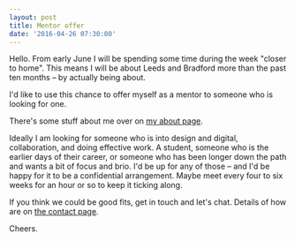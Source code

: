 ```yaml
---
layout: post
title: Mentor offer
date: '2016-04-26 07:30:00'
---
```

Hello. From early June I will be spending some time during the week "closer to home". This means I will be about Leeds and Bradford more than the past ten months – by actually being about.

I'd like to use this chance to offer myself as a mentor to someone who is looking for one.

There's some stuff about me over on [my about page](/about).

Ideally I am looking for someone who is into design and digital, collaboration, and doing effective work. A student, someone who is the earlier days of their career, or someone who has been longer down the path and wants a bit of focus and brio. I'd be up for any of those – and I'd be happy for it to be a confidential arrangement. Maybe meet every four to six weeks for an hour or so to keep it ticking along.

If you think we could be good fits, get in touch and let's chat. Details of how are on [the contact page](/contact).

Cheers.
